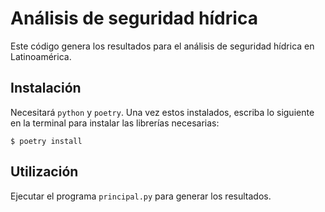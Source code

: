 # Análisis de seguridad hídrica
Este código genera los resultados para el análisis de seguridad hídrica en Latinoamérica.

## Instalación
Necesitará `python` y `poetry`. Una vez estos instalados, escriba lo siguiente en la terminal para instalar las
librerías necesarias:

`$ poetry install`

## Utilización
Ejecutar el programa `principal.py` para generar los resultados.